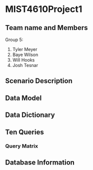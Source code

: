 # MIST4610Project1
## Team name and Members
Group 5:
1) Tyler Meyer
2) Baye Wilson
3) Will Hooks
4) Josh Tesnar
## Scenario Description
## Data Model
## Data Dictionary
## Ten Queries
### Query Matrix
## Database Information
